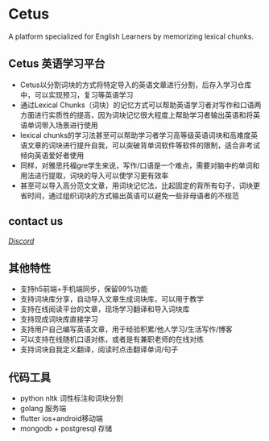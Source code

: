 # Cetus

A platform specialized for English Learners by memorizing lexical chunks.


## Cetus 英语学习平台

- Cetus以分割词块的方式将特定导入的英语文章进行分割，后存入学习仓库中，可以实现预习，复习等英语学习
- 通过Lexical Chunks（词块）的记忆方式可以帮助英语学习者对写作和口语两方面进行实质性的提高，因为词块记忆很大程度上帮助学习者输出英语和将英语单词带入场景进行使用
- lexical chunks的学习法甚至可以帮助学习者学习高等级英语词块和高难度英语文章的词块进行提升自我，可以突破背单词软件等软件的限制，适合非考试倾向英语爱好者使用
- 同样，对雅思托福gre学生来说，写作/口语是一个难点，需要对脑中的单词和用法进行提取，词块的导入可以使学习更有效率
- 甚至可以导入高分范文文章，用词块记忆法，比起固定的背所有句子，词块更省时间，通过组织词块的方式输出英语可以避免一些非母语者的不规范

## contact us
*[Discord](https://discord.gg/9HnN3pT9ZZ)*


## 其他特性

- 支持h5前端+手机端同步，保留99%功能
- 支持词块库分享，自动导入文章生成词块库，可以用于教学
- 支持在线阅读平台的文章，现场学习翻译和导入词块库
- 支持现成词块库直接学习
- 支持用户自己编写英语文章，用于经验积累/他人学习/生活写作/博客
- 可以支持在线随机口语对练，或者是有兼职老师的在线对练
- 支持词块自我定义翻译，阅读时点击翻译单词/句子

## 代码工具

- python nltk 词性标注和词块分割
- golang 服务端
- flutter ios+android移动端
- mongodb + postgresql 存储
